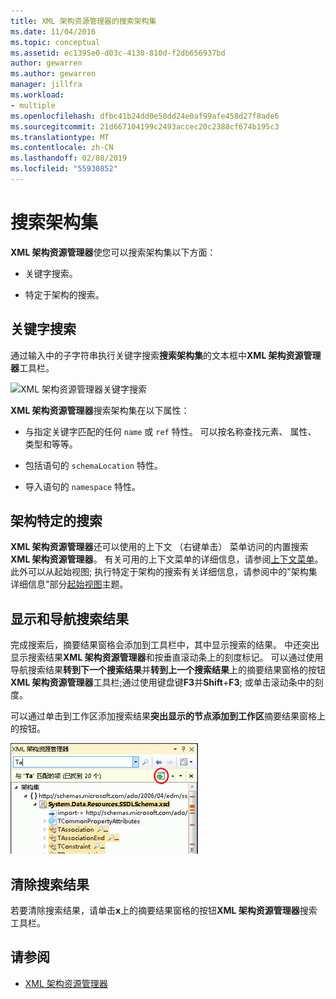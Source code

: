 ```yaml
---
title: XML 架构资源管理器的搜索架构集
ms.date: 11/04/2016
ms.topic: conceptual
ms.assetid: ec1395e0-d03c-4130-810d-f2db656937bd
author: gewarren
ms.author: gewarren
manager: jillfra
ms.workload:
- multiple
ms.openlocfilehash: dfbc41b24dd0e58dd24e0af99afe458d27f8ade6
ms.sourcegitcommit: 21d667104199c2493accec20c2388cf674b195c3
ms.translationtype: MT
ms.contentlocale: zh-CN
ms.lasthandoff: 02/08/2019
ms.locfileid: "55930852"
---
```

# <a name="search-the-schema-set"></a>搜索架构集

**XML 架构资源管理器**使您可以搜索架构集以下方面：

-   关键字搜索。

-   特定于架构的搜索。

## <a name="keyword-search"></a>关键字搜索

 通过输入中的子字符串执行关键字搜索**搜索架构集**的文本框中**XML 架构资源管理器**工具栏。

 ![XML 架构资源管理器关键字搜索](../xml-tools/media/schemaexplorersearch.gif)

 **XML 架构资源管理器**搜索架构集在以下属性：

-   与指定关键字匹配的任何 `name` 或 `ref` 特性。 可以按名称查找元素、 属性、 类型和等等。

-   包括语句的 `schemaLocation` 特性。

-   导入语句的 `namespace` 特性。

## <a name="schema-specific-search"></a>架构特定的搜索

 **XML 架构资源管理器**还可以使用的上下文 （右键单击） 菜单访问的内置搜索**XML 架构资源管理器**。 有关可用的上下文菜单的详细信息，请参阅[上下文菜单](../xml-tools/context-menus-xml-schema-explorer.md)。 此外可以从起始视图; 执行特定于架构的搜索有关详细信息，请参阅中的"架构集详细信息"部分[起始视图](../xml-tools/start-view.md)主题。

## <a name="display-and-navigate-search-results"></a>显示和导航搜索结果

 完成搜索后，摘要结果窗格会添加到工具栏中，其中显示搜索的结果。 中还突出显示搜索结果**XML 架构资源管理器**和按垂直滚动条上的刻度标记。 可以通过使用导航搜索结果**转到下一个搜索结果**并**转到上一个搜索结果**上的摘要结果窗格的按钮**XML 架构资源管理器**工具栏;通过使用键盘键**F3**并**Shift**+**F3**; 或单击滚动条中的刻度。

 可以通过单击到工作区添加搜索结果**突出显示的节点添加到工作区**摘要结果窗格上的按钮。

 ![XML 架构资源管理器搜索结果](../xml-tools/media/schemaexplorersearchresult.gif)

## <a name="clear-search-results"></a>清除搜索结果

 若要清除搜索结果，请单击**x**上的摘要结果窗格的按钮**XML 架构资源管理器**搜索工具栏。

## <a name="see-also"></a>请参阅

- [XML 架构资源管理器](../xml-tools/xml-schema-explorer.md)